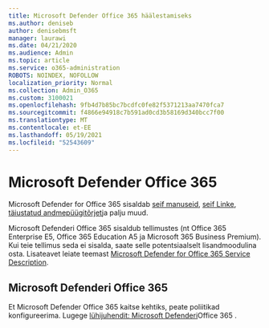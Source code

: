 ```yaml
---
title: Microsoft Defender Office 365 häälestamiseks
ms.author: deniseb
author: denisebmsft
manager: laurawi
ms.date: 04/21/2020
ms.audience: Admin
ms.topic: article
ms.service: o365-administration
ROBOTS: NOINDEX, NOFOLLOW
localization_priority: Normal
ms.collection: Admin_O365
ms.custom: 3100021
ms.openlocfilehash: 9fb4d7b85bc7bcdfc0fe82f5371213aa7470fca7
ms.sourcegitcommit: f4866e94918c7b591ad0cd3b58169d340bcc7f00
ms.translationtype: MT
ms.contentlocale: et-EE
ms.lasthandoff: 05/19/2021
ms.locfileid: "52543609"
---
```

# <a name="microsoft-defender-for-office-365"></a>Microsoft Defender Office 365

Microsoft Defender for Office 365 sisaldab [seif manuseid](/microsoft-365/security/office-365-security/atp-safe-attachments), [seif Linke](/microsoft-365/security/office-365-security/atp-safe-links), [täiustatud andmepüügitõrjet](/microsoft-365/security/office-365-security/atp-anti-phishing)ja palju muud. 

Microsoft Defenderi Office 365 sisaldub tellimustes (nt Office 365 Enterprise E5, Office 365 Education A5 ja Microsoft 365 Business Premium). Kui teie tellimus seda ei sisalda, saate selle potentsiaalselt lisandmoodulina osta. Lisateavet leiate teemast [Microsoft Defender for Office 365 Service Description](/office365/servicedescriptions/office-365-advanced-threat-protection-service-description).

## <a name="set-up-microsoft-defender-for-office-365"></a>Microsoft Defenderi Office 365

Et Microsoft Defender Office 365 kaitse kehtiks, peate poliitikad konfigureerima. Lugege [lühijuhendit: Microsoft Defenderi](/microsoft-365/security/office-365-security/office-365-atp)Office 365 .


